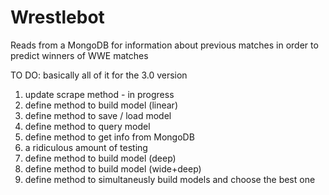 # Wrestlebot
Reads from a MongoDB for information about previous matches in order to predict winners of WWE matches

TO DO:
basically all of it for the 3.0 version

1. update scrape method - in progress
2. define method to build model (linear)
3. define method to save / load model
3. define method to query model
4. define method to get info from MongoDB
5. a ridiculous amount of testing
6. define method to build model (deep)
7. define method to build model (wide+deep)
8. define method to simultaneusly build models and choose the best one